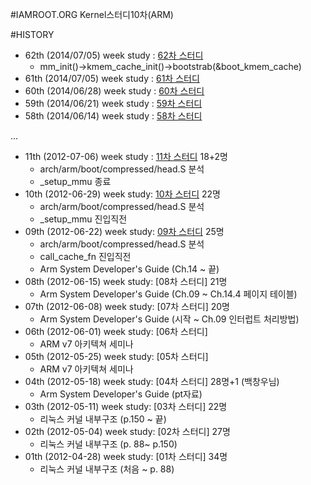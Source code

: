 #IAMROOT.ORG Kernel스터디10차(ARM)

#HISTORY
  - 62th (2014/07/05) week study : [62차 스터디](https://github.com/arm10c_review/a10c_62.md)
    - mm_init()->kmem_cache_init()->bootstrab(&boot_kmem_cache) 
  - 61th (2014/07/05) week study : [61차 스터디](https://github.com/arm10c_review/a10c_61.md)
  - 60th (2014/06/28) week study : [60차 스터디](https://github.com/arm10c_review/a10c_60.md)
  - 59th (2014/06/21) week study : [59차 스터디](https://github.com/arm10c_review/a10c_59.md)
  - 58th (2014/06/14) week study : [58차 스터디](https://github.com/arm10c_review/a10c_58.md)

...

  - 11th (2012-07-06) week study : [11차 스터디](http://www.iamroot.org/xe/index.php?mid=Kernel_10_ARM&category=172676&page=6&document_srl=174738) 18+2명
    - arch/arm/boot/compressed/head.S 분석
    - _setup_mmu 종료
  - 10th (2012-06-29) week study: [10차 스터디](http://www.iamroot.org/xe/index.php?mid=Kernel_10_ARM&category=172676&page=6&document_srl=174738) 22명
    - arch/arm/boot/compressed/head.S 분석
    - _setup_mmu 진입직전
  - 09th (2012-06-22) week study: [09차 스터디](http://www.iamroot.org/xe/index.php?mid=Kernel_10_ARM&category=172676&page=6&document_srl=171562) 25명
    - arch/arm/boot/compressed/head.S 분석
	- call_cache_fn 진입직전
    - Arm System Developer's Guide (Ch.14 ~ 끝)
  - 08th (2012-06-15) week study: [08차 스터디]	21명
    - Arm System Developer's Guide (Ch.09 ~ Ch.14.4 페이지 테이블)
  - 07th (2012-06-08) week study: [07차 스터디]	20명
    - Arm System Developer's Guide (시작 ~ Ch.09 인터럽트 처리방법)
  - 06th (2012-06-01) week study: [06차 스터디]
    - ARM v7 아키텍쳐 세미나
  - 05th (2012-05-25) week study: [05차 스터디]
    - ARM v7 아키텍쳐 세미나
  - 04th (2012-05-18) week study: [04차 스터디]	28명+1 (백창우님)
    - Arm System Developer's Guide (pt자료)
  - 03th (2012-05-11) week study: [03차 스터디]	22명
    - 리눅스 커널 내부구조 (p.150 ~ 끝)
  - 02th (2012-05-04) week study: [02차 스터디] 27명
     - 리눅스 커널 내부구조 (p. 88~ p.150)
  - 01th (2012-04-28) week study: [01차 스터디] 34명
    - 리눅스 커널 내부구조 (처음  ~ p. 88)
